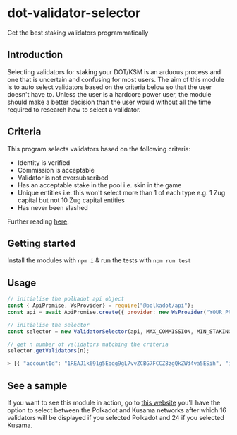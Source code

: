 # dot-validator-selector
Get the best staking validators programmatically 

## Introduction
Selecting validators for staking your DOT/KSM is an arduous process and one that is uncertain and confusing for most users. The aim of this module is to auto select validators based on the criteria below so that the user doesn't have to. Unless the user is a hardcore power user, the module should make a better decision than the user would without all the time required to research how to select a validator. 

## Criteria
This program selects validators based on the following criteria:
- Identity is verified
- Commission is acceptable
- Validator is not oversubscribed 
- Has an acceptable stake in the pool i.e. skin in the game 
- Unique entities i.e. this won't select more than 1 of each type e.g. 1 Zug capital but not 10 Zug capital entities 
- Has never been slashed

Further reading [here](https://wiki.polkadot.network/docs/learn-nominator#filter-out-validators-with-undesirable-traits).

## Getting started
Install the modules with `npm i` & run the tests with `npm run test`

## Usage 
```js
// initialise the polkadot api object 
const { ApiPromise, WsProvider} = require("@polkadot/api");
const api = await ApiPromise.create({ provider: new WsProvider("YOUR_PROVIDER") });

// initialise the selector
const selector = new ValidatorSelector(api, MAX_COMMISSION, MIN_STAKING, ERA); // set ERA to 0 or undefined if you don't want to focus on a particular time

// get n number of validators matching the criteria
selector.getValidators(n);

> [{ "accountId": "1REAJ1k691g5Eqqg9gL7vvZCBG7FCCZ8zgQkZWd4va5ESih", "identity": { "additional": [], "display": { "raw": "0x506f6c6b61646f742e70726f202d205265616c676172" }, "legal": { "none": null }, "web": { "raw": "0x68747470733a2f2f706f6c6b61646f742e70726f" }, "riot": { "raw": "0x407265616c6761723a6d61747269782e6f7267" }, "email": { "raw": "0x68656c6c6f40706f6c6b61646f742e70726f" }, "pgpFingerprint": null, "image": { "none": null }, "twitter": { "raw": "0x4070726f706f6c6b61646f74" } }, "staked": 156300000000, "commission": "1%" }, ...]
```

## See a sample
If you want to see this module in action, go to [this website](https://james-sangalli.github.io/dot-validator-selector/) you'll have the option to select between the Polkadot and Kusama networks after which 16 validators will be displayed if you selected Polkadot and 24 if you selected Kusama.
